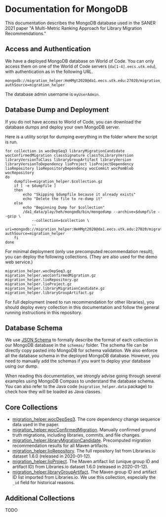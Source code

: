 # Documentation for MongoDB

This documentation describes the MongoDB database used in the SANER 2021 paper "A Multi-Metric Ranking Approach for Library Migration Recommendations."

## Access and Authentication

We have a deployed MongoDB database on World of Code. You can only access them on one of the World of Code servers (`da[1-4].eecs.utk.edu`), with authentication as in the following URL.

```
mongodb://migration_helper:HeHMgt2020@da1.eecs.utk.edu:27020/migration_helper?authSource=migration_helper
```

The database admin username is `myUserAdmin`. 

## Database Dump and Deployment

If you do not have access to World of Code, you can download the database dumps and deploy your own MongoDB server.

Here is a utility script for dumping everything in the folder where the script is run.

```shell script
for collection in wocDepSeq3 libraryMigrationCandidate wocConfirmedMigration classSignature classToLibraryVersion libraryVersionToClass libraryGroupArtifact libraryVersion libraryVersionToDependency lioProject lioProjectDependency lioRepository lioRepositoryDependency wocCommit wocPomBlob wocRepository
do
    dumpfile=migration_helper.$collection.gz
    if [ -e $dumpfile ]
    then
        echo "Skipping $dumpfile because it already exists"
        echo "Delete the file to re-dump it"
    else
        echo "Beginning Dump for $collection"
        /da1_data/play/heh/mongodb/bin/mongodump --archive=$dumpfile --gzip \
            --collection=$collection \
            --uri=mongodb://migration_helper:HeHMgt2020@da1.eecs.utk.edu:27020/migration_helper?authSource=migration_helper
    fi
done
```

For minimal deployment (only use precomputed recommendation result), you can deploy the following collections. (They are also used for the demo web service.)

```
migration_helper.wocDepSeq3.gz
migration_helper.wocConfirmedMigration.gz
migration_helper.lioRepository.gz
migration_helper.lioProject.gz
migration_helper.libraryMigrationCandidate.gz
migration_helper.libraryGroupArtifact.gz
```

For full deployment (need to run recommendation for other libraries), you should deploy every collection in this documentation and follow the general running instructions in this repository.

## Database Schema

We use [JSON Schema](https://json-schema.org) to formally describe the format of each collection in our MongoDB database in the `schemas/` folder. The schema file can be directly copy pasted into MongoDB for schema validation. We also enforce all the database schema in the deployed MongoDB database. However, you need to manually add the schemas if you want to deploy your database using our dump. 

When reading this documentation, we strongly advise going through several examples using MongoDB Compass to understand the database schema. You can also refer to the Java code (`migration_helper.data` package) to check how they will be loaded as Java classes.

## Core Collections

* [migration_helper.wocDepSeq3](markdowns/migration_helper.wocDepSeq3.md). The core dependency change sequence data used in the paper.
* [migration_helper.wocConfirmedMigration](markdowns/migration_helper.wocConfirmedMigration.md). Manually confirmed ground truth migrations, including libraries, commits, and file changes.
* [migration_helper.libraryMigrationCandidate](markdowns/migration_helper.libraryMigrationCandidate.md). Precomputed migration recommendation results for all Maven artifacts.
* [migration_helper.lioRepository](markdowns/migration_helper.lioRepository.md). The full repository list from Libraries.io dataset 1.6.0 (released in 2020-01-12).
* [migration_helper.lioProject](markdowns/migration_helper.lioProject.md). The Maven artifact list (unique group ID and artifact ID) from Libraries.io dataset 1.6.0 (released in 2020-01-12).
* [migration_helper.libraryGroupArtifact](markdowns/migration_helper.libraryGroupArtifact.md). The Maven group ID and artifact ID list imported from Libraries.io. We use this collection, especially the `_id` field for historical reasons.

## Additional Collections

TODO

